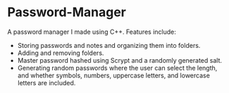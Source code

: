 # Password-Manager
A password manager I made using C++. Features include:
* Storing passwords and notes and organizing them into folders.
* Adding and removing folders.
* Master password hashed using Scrypt and a randomly generated salt.
* Generating random passwords where the user can select the length, and whether symbols, numbers, uppercase letters, and lowercase letters are included.
